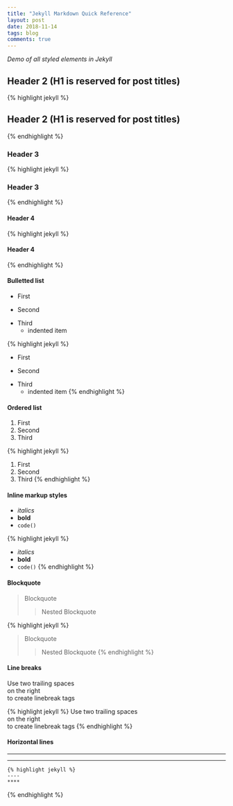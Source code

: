 ```yaml
---
title: "Jekyll Markdown Quick Reference"
layout: post
date: 2018-11-14
tags: blog
comments: true
---
```

*Demo of all styled elements in Jekyll*

## Header 2 (H1 is reserved for post titles)
{% highlight jekyll %}
## Header 2 (H1 is reserved for post titles)
{% endhighlight %}

### Header 3
{% highlight jekyll %}
### Header 3
{% endhighlight %}

#### Header 4
{% highlight jekyll %}
#### Header 4
{% endhighlight %}


#### Bulletted list
* First
- Second
+ Third
  - indented item

{% highlight jekyll %}
* First
- Second
+ Third
  - indented item
{% endhighlight %}

#### Ordered list
1. First
2. Second
3. Third

{% highlight jekyll %}
1. First
2. Second
3. Third
{% endhighlight %}

#### Inline markup styles
- _italics_
- **bold**
- `code()` 

{% highlight jekyll %}
- _italics_
- **bold**
- `code()`
{% endhighlight %}


#### Blockquote

> Blockquote
>> Nested Blockquote 

{% highlight jekyll %}
> Blockquote
>> Nested Blockquote
{% endhighlight %}

#### Line breaks
Use two trailing spaces  
on the right  
to create linebreak tags 

{% highlight jekyll %}
Use two trailing spaces  
on the right  
to create linebreak tags 
{% endhighlight %} 
 
#### Horizontal lines
----
****
```
{% highlight jekyll %}
----
****
``` 
{% endhighlight %}


